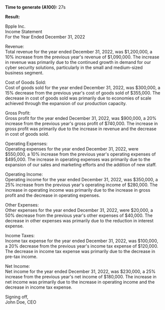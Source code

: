 **Time to generate (A100):** 27s

**Result:**

Bpple Inc.  
Income Statement  
For the Year Ended December 31, 2022  

Revenue:  
Total revenue for the year ended December 31, 2022, was $1,200,000, a 10% increase from the previous year's revenue of $1,090,000. The increase in revenue was primarily due to the continued growth in demand for our cyber security solutions, particularly in the small and medium-sized business segment.  

Cost of Goods Sold:  
Cost of goods sold for the year ended December 31, 2022, was $300,000, a 15% decrease from the previous year's cost of goods sold of $355,000. The decrease in cost of goods sold was primarily due to economies of scale achieved through the expansion of our production capacity.  

Gross Profit:  
Gross profit for the year ended December 31, 2022, was $900,000, a 20% increase from the previous year's gross profit of $740,000. The increase in gross profit was primarily due to the increase in revenue and the decrease in cost of goods sold.  

Operating Expenses:  
Operating expenses for the year ended December 31, 2022, were $550,000, a 10% increase from the previous year's operating expenses of $495,000. The increase in operating expenses was primarily due to the expansion of our sales and marketing efforts and the addition of new staff.  

Operating Income:  
Operating income for the year ended December 31, 2022, was $350,000, a 25% increase from the previous year's operating income of $280,000. The increase in operating income was primarily due to the increase in gross profit and the decrease in operating expenses.  

Other Expenses:  
Other expenses for the year ended December 31, 2022, were $20,000, a 50% decrease from the previous year's other expenses of $40,000. The decrease in other expenses was primarily due to the reduction in interest expense.  

Income Taxes:  
Income tax expense for the year ended December 31, 2022, was $100,000, a 20% decrease from the previous year's income tax expense of $120,000. The decrease in income tax expense was primarily due to the decrease in pre-tax income.  

Net Income:  
Net income for the year ended December 31, 2022, was $230,000, a 25% increase from the previous year's net income of $180,000. The increase in net income was primarily due to the increase in operating income and the decrease in income tax expense.  

Signing off,  
John Doe, CEO  